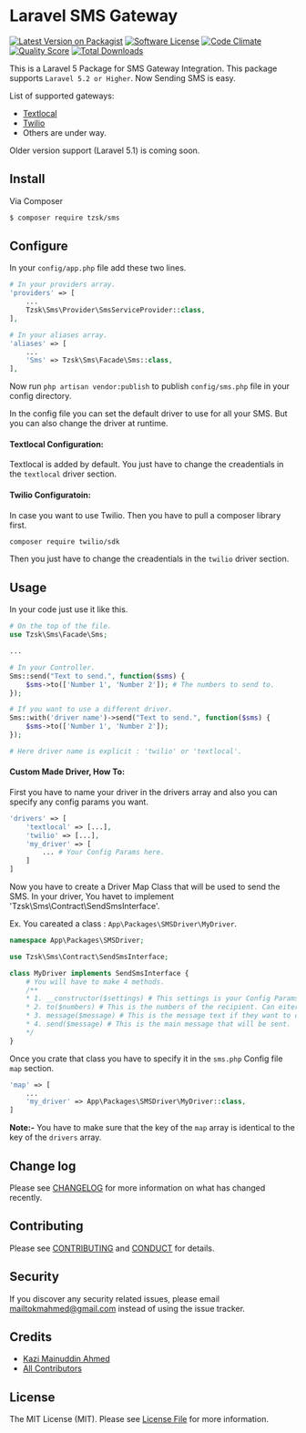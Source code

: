 # Laravel SMS Gateway

[![Latest Version on Packagist][ico-version]][link-packagist]
[![Software License][ico-license]](LICENSE.md)
[![Code Climate](https://codeclimate.com/github/tzsk/payu/badges/gpa.svg)](https://codeclimate.com/github/tzsk/sms)
[![Quality Score][ico-code-quality]][link-code-quality]
[![Total Downloads][ico-downloads]][link-downloads]

This is a Laravel 5 Package for SMS Gateway Integration. This package supports `Laravel 5.2 or Higher`. Now Sending SMS is easy.

List of supported gateways:
- [Textlocal](http://textlocal.in)
- [Twilio](https://www.twilio.com)
- Others are under way.

Older version support (Laravel 5.1) is coming soon.

## Install

Via Composer

``` bash
$ composer require tzsk/sms
```

## Configure
In your `config/app.php` file add these two lines.
```php
# In your providers array.
'providers' => [
	...
	Tzsk\Sms\Provider\SmsServiceProvider::class,
],

# In your aliases array.
'aliases' => [
	...
	'Sms' => Tzsk\Sms\Facade\Sms::class,
],
```

Now run `php artisan vendor:publish` to publish `config/sms.php` file in your config directory.

In the config file you can set the default driver to use for all your SMS. But you can also change the driver at runtime.

#### Textlocal Configuration:

Textlocal is added by default. You just have to change the creadentials in the `textlocal` driver section.

#### Twilio Configuratoin:

In case you want to use Twilio. Then you have to pull a composer library first.

```bash
composer require twilio/sdk
```

Then you just have to change the creadentials in the `twilio` driver section.

## Usage

In your code just use it like this.
``` php
# On the top of the file.
use Tzsk\Sms\Facade\Sms;

...

# In your Controller.
Sms::send("Text to send.", function($sms) {
	$sms->to(['Number 1', 'Number 2']); # The numbers to send to.
});

# If you want to use a different driver.
Sms::with('driver name')->send("Text to send.", function($sms) {
	$sms->to(['Number 1', 'Number 2']);
});

# Here driver name is explicit : 'twilio' or 'textlocal'.
```


#### Custom Made Driver, How To:

First you have to name your driver in the drivers array and also you can specify any config params you want.

```php
'drivers' => [
	'textlocal' => [...],
    'twilio' => [...],
    'my_driver' => [
    	... # Your Config Params here.
    ]
]
```

Now you have to create a Driver Map Class that will be used to send the SMS. In your driver, You havet to implement 'Tzsk\Sms\Contract\SendSmsInterface'.

Ex. You careated a class : `App\Packages\SMSDriver\MyDriver`.


```php
namespace App\Packages\SMSDriver;

use Tzsk\Sms\Contract\SendSmsInterface;

class MyDriver implements SendSmsInterface {
	# You will have to make 4 methods.
    /**
    * 1. __constructor($settings) # This settings is your Config Params that you've set.
    * 2. to($numbers) # This is the numbers of the recipient. Can eiter be array or string.
    * 3. message($message) # This is the message text if they want to change on the fly.
    * 4. send($message) # This is the main message that will be sent.
    */
}
```

Once you crate that class you have to specify it in the `sms.php` Config file `map` section.

```php
'map' => [
	...
    'my_driver' => App\Packages\SMSDriver\MyDriver::class,
]
```
**Note:-** You have to make sure that the key of the `map` array is identical to the key of the `drivers` array.


## Change log

Please see [CHANGELOG](CHANGELOG.md) for more information on what has changed recently.


## Contributing

Please see [CONTRIBUTING](CONTRIBUTING.md) and [CONDUCT](CONDUCT.md) for details.

## Security

If you discover any security related issues, please email mailtokmahmed@gmail.com instead of using the issue tracker.

## Credits

- [Kazi Mainuddin Ahmed][link-author]
- [All Contributors][link-contributors]

## License

The MIT License (MIT). Please see [License File](LICENSE.md) for more information.

[ico-version]: https://img.shields.io/packagist/v/tzsk/sms.svg?style=flat-square
[ico-license]: https://img.shields.io/badge/license-MIT-brightgreen.svg?style=flat-square
[ico-travis]: https://img.shields.io/travis/tzsk/sms/master.svg?style=flat-square
[ico-scrutinizer]: https://img.shields.io/scrutinizer/coverage/g/tzsk/sms.svg?style=flat-square
[ico-code-quality]: https://img.shields.io/scrutinizer/g/tzsk/sms.svg?style=flat-square
[ico-downloads]: https://img.shields.io/packagist/dt/tzsk/sms.svg?style=flat-square

[link-packagist]: https://packagist.org/packages/tzsk/sms
[link-travis]: https://travis-ci.org/tzsk/sms
[link-scrutinizer]: https://scrutinizer-ci.com/g/tzsk/sms/code-structure
[link-code-quality]: https://scrutinizer-ci.com/g/tzsk/sms
[link-downloads]: https://packagist.org/packages/tzsk/sms
[link-author]: https://github.com/tzsk
[link-contributors]: ../../contributors
